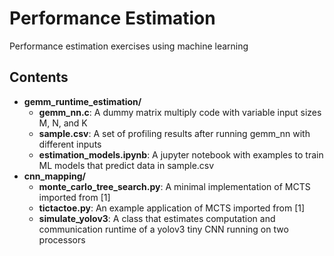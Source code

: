 # Performance Estimation

Performance estimation exercises using machine learning

## Contents
* **gemm_runtime_estimation/**
    - **gemm_nn.c**: A dummy matrix multiply code with variable input sizes M, N, and K
    - **sample.csv**: A set of profiling results after running gemm_nn with different inputs
    - **estimation_models.ipynb**: A jupyter notebook with examples to train ML models that predict data in sample.csv
* **cnn_mapping/**
    - **monte_carlo_tree_search.py**: A minimal implementation of MCTS imported from [1]
    - **tictactoe.py**: An example application of MCTS imported from [1]
    - **simulate_yolov3**: A class that estimates computation and communication runtime of a yolov3 tiny CNN running on two processors
